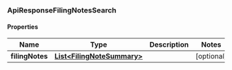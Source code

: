 
### ApiResponseFilingNotesSearch

#### Properties
Name | Type | Description | Notes
------------ | ------------- | ------------- | -------------
**filingNotes** | [**List&lt;FilingNoteSummary&gt;**](FilingNoteSummary.md) |  |  [optional]




